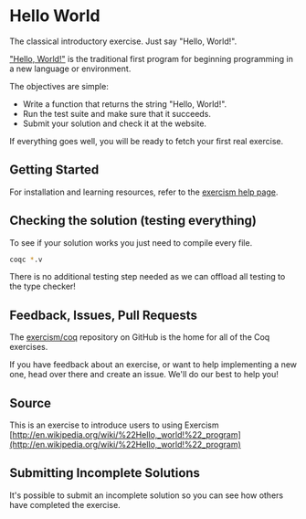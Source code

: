 # Hello World

The classical introductory exercise. Just say "Hello, World!".

["Hello, World!"](http://en.wikipedia.org/wiki/%22Hello,_world!%22_program) is
the traditional first program for beginning programming in a new language
or environment.

The objectives are simple:

- Write a function that returns the string "Hello, World!".
- Run the test suite and make sure that it succeeds.
- Submit your solution and check it at the website.

If everything goes well, you will be ready to fetch your first real exercise.

## Getting Started

For installation and learning resources, refer to the
[exercism help page](http://exercism.io/languages/coq).

## Checking the solution (testing everything)

To see if your solution works you just need to compile every file.

```bash
coqc *.v
```

There is no additional testing step needed as we can offload all testing to the type checker!

## Feedback, Issues, Pull Requests

The [exercism/coq](https://github.com/exercism/coq) repository on
GitHub is the home for all of the Coq exercises.

If you have feedback about an exercise, or want to help implementing a new
one, head over there and create an issue.  We'll do our best to help you!

## Source

This is an exercise to introduce users to using Exercism [http://en.wikipedia.org/wiki/%22Hello,_world!%22_program](http://en.wikipedia.org/wiki/%22Hello,_world!%22_program)

## Submitting Incomplete Solutions
It's possible to submit an incomplete solution so you can see how others have completed the exercise.
